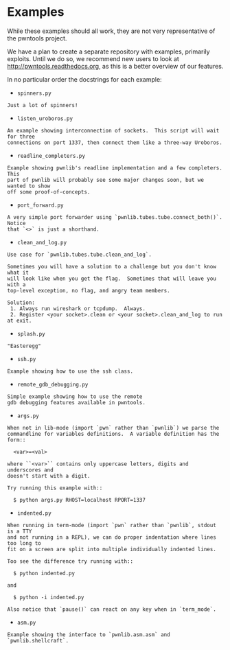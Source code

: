 # Examples
While these examples should all work, they are not very representative of
the pwntools project.

We have a plan to create a separate repository with examples, primarily
exploits. Until we do so, we recommend new users to look at
http://pwntools.readthedocs.org, as this is a better overview of our features.

In no particular order the docstrings for each example:

* `spinners.py`
```
Just a lot of spinners!
```
* `listen_uroboros.py`
```
An example showing interconnection of sockets.  This script will wait for three
connections on port 1337, then connect them like a three-way Uroboros.
```
* `readline_completers.py`
```
Example showing pwnlib's readline implementation and a few completers.  This
part of pwnlib will probably see some major changes soon, but we wanted to show
off some proof-of-concepts.
```
* `port_forward.py`
```
A very simple port forwarder using `pwnlib.tubes.tube.connect_both()`.  Notice
that `<>` is just a shorthand.
```
* `clean_and_log.py`
```
Use case for `pwnlib.tubes.tube.clean_and_log`.

Sometimes you will have a solution to a challenge but you don't know what it
will look like when you get the flag.  Sometimes that will leave you with a
top-level exception, no flag, and angry team members.

Solution:
 1. Always run wireshark or tcpdump.  Always.
 2. Register <your socket>.clean or <your socket>.clean_and_log to run at exit.
```
* `splash.py`
```
"Easteregg"
```
* `ssh.py`
```
Example showing how to use the ssh class.
```
* `remote_gdb_debugging.py`
```
Simple example showing how to use the remote
gdb debugging features available in pwntools.
```
* `args.py`
```
When not in lib-mode (import `pwn` rather than `pwnlib`) we parse the
commandline for variables definitions.  A variable definition has the form::

  <var>=<val>

where ``<var>`` contains only uppercase letters, digits and underscores and
doesn't start with a digit.

Try running this example with::

  $ python args.py RHOST=localhost RPORT=1337
```
* `indented.py`
```
When running in term-mode (import `pwn` rather than `pwnlib`, stdout is a TTY
and not running in a REPL), we can do proper indentation where lines too long to
fit on a screen are split into multiple individually indented lines.

Too see the difference try running with::

  $ python indented.py

and

  $ python -i indented.py

Also notice that `pause()` can react on any key when in `term_mode`.
```
* `asm.py`
```
Example showing the interface to `pwnlib.asm.asm` and `pwnlib.shellcraft`.
```
